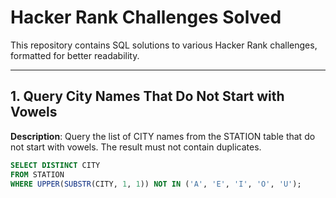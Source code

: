 # Hacker Rank Challenges Solved

This repository contains SQL solutions to various Hacker Rank challenges, formatted for better readability.

---

## 1. Query City Names That Do Not Start with Vowels

**Description**: Query the list of CITY names from the STATION table that do not start with vowels. The result must not contain duplicates.

```sql
SELECT DISTINCT CITY
FROM STATION
WHERE UPPER(SUBSTR(CITY, 1, 1)) NOT IN ('A', 'E', 'I', 'O', 'U');
